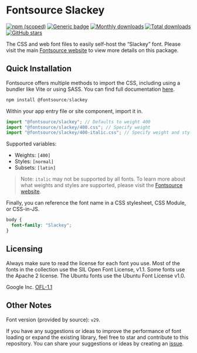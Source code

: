 # Fontsource Slackey

[![npm (scoped)](https://img.shields.io/npm/v/@fontsource/slackey?color=brightgreen)](https://www.npmjs.com/package/@fontsource/slackey) [![Generic badge](https://img.shields.io/badge/fontsource-passing-brightgreen)](https://github.com/fontsource/fontsource) [![Monthly downloads](https://badgen.net/npm/dm/@fontsource/slackey)](https://github.com/fontsource/fontsource) [![Total downloads](https://badgen.net/npm/dt/@fontsource/slackey)](https://github.com/fontsource/fontsource) [![GitHub stars](https://img.shields.io/github/stars/fontsource/fontsource.svg?style=social&label=Star)](https://github.com/fontsource/fontsource/stargazers)

The CSS and web font files to easily self-host the “Slackey” font. Please visit the main [Fontsource website](https://fontsource.org/fonts/slackey) to view more details on this package.

## Quick Installation

Fontsource offers multiple methods to import the CSS, including using a bundler like Vite or using SASS. You can find full documentation [here](https://fontsource.org/docs/getting-started/introduction).

```javascript
npm install @fontsource/slackey
```

Within your app entry file or site component, import it in.

```javascript
import "@fontsource/slackey"; // Defaults to weight 400
import "@fontsource/slackey/400.css"; // Specify weight
import "@fontsource/slackey/400-italic.css"; // Specify weight and style
```

Supported variables:
- Weights: `[400]`
- Styles: `[normal]`
- Subsets: `[latin]`

> Note: `italic` may not be supported by all fonts. To learn more about what weights and styles are supported, please visit the [Fontsource website](https://fontsource.org/fonts/slackey).

Finally, you can reference the font name in a CSS stylesheet, CSS Module, or CSS-in-JS.

```css
body {
  font-family: "Slackey";
}
```

## Licensing
Always make sure to read the license for each font you use. Most of the fonts in the collection use the SIL Open Font License, v1.1. Some fonts use the Apache 2 license. The Ubuntu fonts use the Ubuntu Font License v1.0.

Google Inc.
[OFL-1.1](http://scripts.sil.org/OFL)

## Other Notes
Font version (provided by source): `v29`.

If you have any suggestions or ideas to improve the performance of font loading or expand the existing library, feel free to star and contribute to this repository. You can share your suggestions or ideas by creating an [issue](https://github.com/fontsource/fontsource/issues).